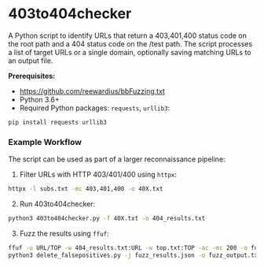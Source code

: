 # 403to404checker
A Python script to identify URLs that return a 403,401,400 status code on the root path and a 404 status code on the /test path. The script processes a list of target URLs or a single domain, optionally saving matching URLs to an output file.

**Prerequisites:**

- https://github.com/reewardius/bbFuzzing.txt
- Python 3.6+
- Required Python packages: `requests`, `urllib3`:
```
pip install requests urllib3
```
### Example Workflow
The script can be used as part of a larger reconnaissance pipeline:

1. Filter URLs with HTTP 403/401/400 using `httpx`:

```bash
httpx -l subs.txt -mc 403,401,400 -o 40X.txt
```
2. Run 403to404checker:
```bash
python3 403to404checker.py -f 40X.txt -o 404_results.txt
```
3. Fuzz the results using `ffuf`:
```bash
ffuf -u URL/TOP -w 404_results.txt:URL -w top.txt:TOP -ac -mc 200 -o fuzz_results.json -fs 0 && \
python3 delete_falsepositives.py -j fuzz_results.json -o fuzz_output.txt -fp fp_domains.txt
```
